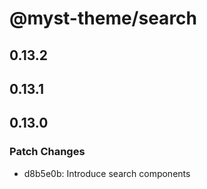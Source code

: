 # @myst-theme/search

## 0.13.2

## 0.13.1

## 0.13.0

### Patch Changes

- d8b5e0b: Introduce search components
